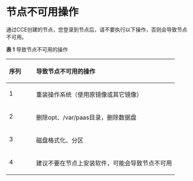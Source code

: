 # 节点不可用操作<a name="cce_01_0054"></a>

通过CCE创建的节点，您登录到节点后，请不要执行以下操作，否则会导致节点不可用。

**表 1**  导致节点不可用的操作

<a name="zh-cn_topic_0074268051_table275811429288"></a>
<table><thead align="left"><tr id="zh-cn_topic_0074268051_row112303759288"><th class="cellrowborder" valign="top" width="16%" id="mcps1.2.3.1.1"><p id="zh-cn_topic_0074268051_p667710269288"><a name="zh-cn_topic_0074268051_p667710269288"></a><a name="zh-cn_topic_0074268051_p667710269288"></a>序列</p>
</th>
<th class="cellrowborder" valign="top" width="84%" id="mcps1.2.3.1.2"><p id="zh-cn_topic_0074268051_p4794206293155"><a name="zh-cn_topic_0074268051_p4794206293155"></a><a name="zh-cn_topic_0074268051_p4794206293155"></a>导致节点不可用的操作</p>
</th>
</tr>
</thead>
<tbody><tr id="zh-cn_topic_0074268051_row26713570113514"><td class="cellrowborder" valign="top" width="16%" headers="mcps1.2.3.1.1 "><p id="p1069313558354"><a name="p1069313558354"></a><a name="p1069313558354"></a>1</p>
</td>
<td class="cellrowborder" valign="top" width="84%" headers="mcps1.2.3.1.2 "><p id="p18821616143613"><a name="p18821616143613"></a><a name="p18821616143613"></a>重装操作系统（使用原镜像或其它镜像）</p>
</td>
</tr>
<tr id="zh-cn_topic_0074268051_row459635119288"><td class="cellrowborder" valign="top" width="16%" headers="mcps1.2.3.1.1 "><p id="p268905511352"><a name="p268905511352"></a><a name="p268905511352"></a>2</p>
</td>
<td class="cellrowborder" valign="top" width="84%" headers="mcps1.2.3.1.2 "><p id="p887841623614"><a name="p887841623614"></a><a name="p887841623614"></a>删除opt、/var/paas目录，删除数据盘</p>
</td>
</tr>
<tr id="zh-cn_topic_0074268051_row10353620112057"><td class="cellrowborder" valign="top" width="16%" headers="mcps1.2.3.1.1 "><p id="p168865514356"><a name="p168865514356"></a><a name="p168865514356"></a>3</p>
</td>
<td class="cellrowborder" valign="top" width="84%" headers="mcps1.2.3.1.2 "><p id="p1187431610365"><a name="p1187431610365"></a><a name="p1187431610365"></a>磁盘格式化、分区</p>
</td>
</tr>
<tr id="row155193812611"><td class="cellrowborder" valign="top" width="16%" headers="mcps1.2.3.1.1 "><p id="p1152116813616"><a name="p1152116813616"></a><a name="p1152116813616"></a>4</p>
</td>
<td class="cellrowborder" valign="top" width="84%" headers="mcps1.2.3.1.2 "><p id="p75211481769"><a name="p75211481769"></a><a name="p75211481769"></a>建议不要在节点上安装软件，可能会导致节点不可用</p>
</td>
</tr>
</tbody>
</table>

